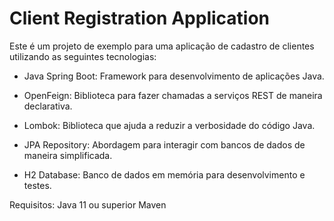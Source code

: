 # Client Registration Application
Este é um projeto de exemplo para uma aplicação de cadastro de clientes utilizando as seguintes tecnologias:

- Java Spring Boot: Framework para desenvolvimento de aplicações Java.

- OpenFeign: Biblioteca para fazer chamadas a serviços REST de maneira declarativa.

- Lombok: Biblioteca que ajuda a reduzir a verbosidade do código Java.

- JPA Repository: Abordagem para interagir com bancos de dados de maneira simplificada.

- H2 Database: Banco de dados em memória para desenvolvimento e testes.

Requisitos:
Java 11 ou superior
Maven
